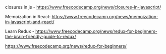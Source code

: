 closures in js - https://www.freecodecamp.org/news/closures-in-javascript/

Memoization in React: https://www.freecodecamp.org/news/memoization-in-javascript-and-react/

Learn Redux - https://www.freecodecamp.org/news/redux-for-beginners-the-brain-friendly-guide-to-redux/

https://www.freecodecamp.org/news/redux-for-beginners/
